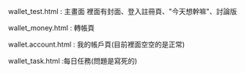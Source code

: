 wallet_test.html : 主畫面 裡面有封面、登入註冊頁、"今天想幹嘛"、討論版

wallet_money.html : 轉帳頁

wallet.account.html : 我的帳戶頁(目前裡面空空的是正常)

wallet_task.html :每日任務(問題是寫死的)
